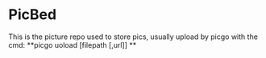 # PicBed
This is the picture repo used to store pics, usually upload by picgo with the cmd: **picgo uoload [filepath [,url]] **
